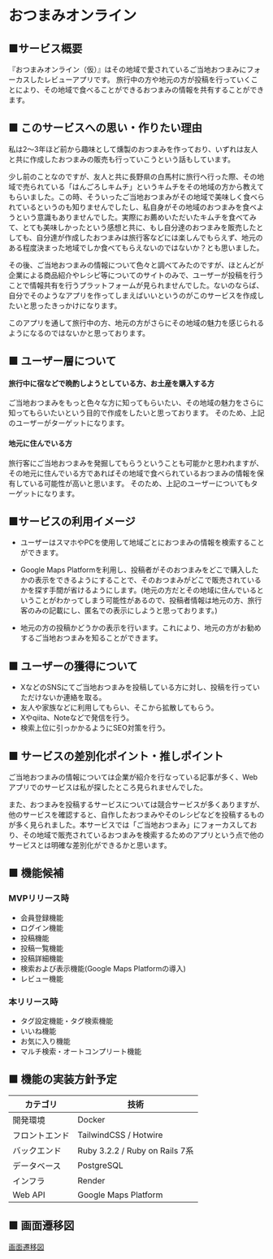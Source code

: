 # おつまみオンライン

## ■サービス概要

『おつまみオンライン（仮）』はその地域で愛されているご当地おつまみにフォーカスしたレビューアプリです。
旅行中の方や地元の方が投稿を行っていくことにより、その地域で食べることができるおつまみの情報を共有することができます。

## ■ このサービスへの思い・作りたい理由

私は2〜3年ほど前から趣味として燻製のおつまみを作っており、いずれは友人と共に作成したおつまみの販売も行っていこうという話もしています。

少し前のことなのですが、友人と共に長野県の白馬村に旅行へ行った際、その地域で売られている「はんごろしキムチ」というキムチをその地域の方から教えてもらいました。この時、そういったご当地おつまみがその地域で美味しく食べられているというのも知りませんでしたし、私自身がその地域のおつまみを食べようという意識もありませんでした。実際にお薦めいただいたキムチを食べてみて、とても美味しかったという感想と共に、もし自分達のおつまみを販売したとしても、自分達が作成したおつまみは旅行客などには楽しんでもらえず、地元のある程度決まった地域でしか食べてもらえないのではないか？とも思いました。

その後、ご当地おつまみの情報について色々と調べてみたのですが、ほとんどが企業による商品紹介やレシピ等についてのサイトのみで、ユーザーが投稿を行うことで情報共有を行うプラットフォームが見られませんでした。ないのならば、自分でそのようなアプリを作ってしまえばいいというのがこのサービスを作成したいと思ったきっかけになります。

このアプリを通して旅行中の方、地元の方がさらにその地域の魅力を感じられるようになるのではないかと思っております。

## ■ ユーザー層について

#### 旅行中に宿などで晩酌しようとしている方、お土産を購入する方

ご当地おつまみをもっと色々な方に知ってもらいたい、その地域の魅力をさらに知ってもらいたいという目的で作成をしたいと思っております。
そのため、上記のユーザーがターゲットになります。

#### 地元に住んでいる方

旅行客にご当地おつまみを発掘してもらうということも可能かと思われますが、その地元に住んでいる方であればその地域で食べられているおつまみの情報を保有している可能性が高いと思います。
そのため、上記のユーザーについてもターゲットになります。

## ■サービスの利用イメージ

- ユーザーはスマホやPCを使用して地域ごとにおつまみの情報を検索することができます。

- Google Maps Platformを利用し、投稿者がそのおつまみをどこで購入したかの表示をできるようにすることで、そのおつまみがどこで販売されているかを探す手間が省けるようにします。(地元の方だとその地域に住んでいるということがわかってしまう可能性があるので、投稿者情報は地元の方、旅行客のみの記載にし、匿名での表示にしようと思っております。)

- 地元の方の投稿かどうかの表示を行います。これにより、地元の方がお勧めするご当地おつまみを知ることができます。

## ■ ユーザーの獲得について

- XなどのSNSにてご当地おつまみを投稿している方に対し、投稿を行っていただけないか連絡を取る。
- 友人や家族などに利用してもらい、そこから拡散してもらう。
- Xやqiita、Noteなどで発信を行う。
- 検索上位に引っかかるようにSEO対策を行う。

## ■ サービスの差別化ポイント・推しポイント

ご当地おつまみの情報については企業が紹介を行なっている記事が多く、Webアプリでのサービスは私が探したところ見られませんでした。

また、おつまみを投稿するサービスについては競合サービスが多くありますが、他のサービスを確認すると、自作したおつまみやそのレシピなどを投稿するものが多く見られました。本サービスでは「ご当地おつまみ」にフォーカスしており、その地域で販売されているおつまみを検索するためのアプリという点で他のサービスとは明確な差別化ができるかと思います。

## ■ 機能候補

### MVPリリース時
- 会員登録機能
- ログイン機能
- 投稿機能
- 投稿一覧機能
- 投稿詳細機能
- 検索および表示機能(Google Maps Platformの導入)
- レビュー機能

### 本リリース時
- タグ設定機能・タグ検索機能
- いいね機能
- お気に入り機能
- マルチ検索・オートコンプリート機能

## ■ 機能の実装方針予定
| カテゴリ | 技術 |
| --- | --- |
| 開発環境 | Docker |
| フロントエンド | TailwindCSS / Hotwire |
| バックエンド | Ruby 3.2.2 / Ruby on Rails 7系 |
| データベース | PostgreSQL |
| インフラ | Render |
| Web API | Google Maps Platform |

## ■ 画面遷移図
[画面遷移図](https://www.figma.com/file/BzFTMsvS3IrfwrX9aJ00Cw/%E3%81%8A%E3%81%A4%E3%81%BE%E3%81%BF%E3%82%AA%E3%83%B3%E3%83%A9%E3%82%A4%E3%83%B3?type=design&node-id=0%3A1&mode=design&t=TT7rSVDGYJwMK68A-1)
